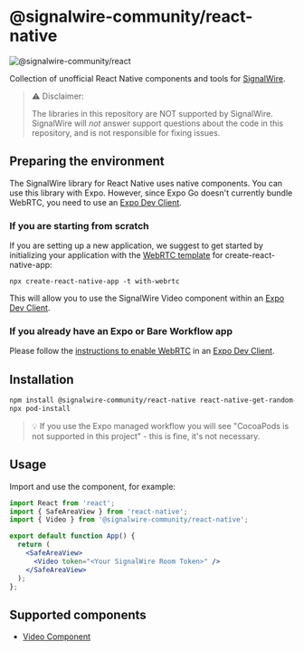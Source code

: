 # @signalwire-community/react-native

![@signalwire-community/react](https://img.shields.io/npm/v/@signalwire-community/react-native)

Collection of unofficial React Native components and tools for [SignalWire](https://signalwire.com).

> ⚠️ Disclaimer:
> 
> The libraries in this repository are NOT supported by SignalWire. SignalWire will _not_ answer support questions about the code in this repository, and is not responsible for fixing issues.

## Preparing the environment

The SignalWire library for React Native uses native components. You can use this library with Expo. However, since Expo Go doesn't currently bundle WebRTC, you need to use an [Expo Dev Client](https://docs.expo.dev/clients/introduction/).

### If you are starting from scratch

If you are setting up a new application, we suggest to get started by initializing your application with the [WebRTC template](https://github.com/expo/examples/tree/master/with-webrtc) for create-react-native-app:

```
npx create-react-native-app -t with-webrtc
```

This will allow you to use the SignalWire Video component within an [Expo Dev Client](https://docs.expo.dev/clients/introduction/).

### If you already have an Expo or Bare Workflow app

Please follow the [instructions to enable WebRTC](https://github.com/expo/config-plugins/tree/main/packages/react-native-webrtc) in an [Expo Dev Client](https://docs.expo.dev/clients/introduction/).

## Installation

```bash
npm install @signalwire-community/react-native react-native-get-random-values
npx pod-install
```

> 💡 If you use the Expo managed workflow you will see "CocoaPods is not supported in this project" - this is fine, it's not necessary.

## Usage

Import and use the component, for example:

```jsx
import React from 'react';
import { SafeAreaView } from 'react-native';
import { Video } from '@signalwire-community/react-native';

export default function App() {
  return (
    <SafeAreaView>
      <Video token="<Your SignalWire Room Token>" />
    </SafeAreaView>
  );
};
```

## Supported components

 - [Video Component](https://github.com/signalwire-community/react/tree/main/packages/react-native/src/components/Video)
